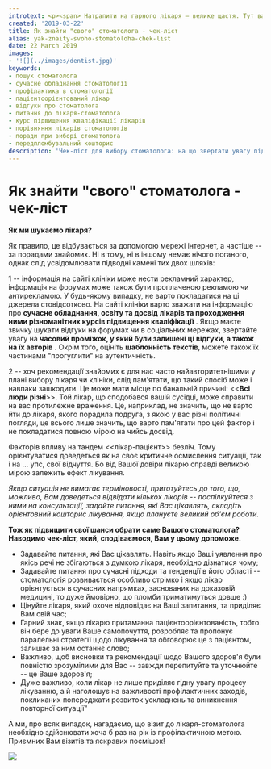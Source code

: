 ```yaml
---
introtext: <p><span> Натрапити на гарного лікаря – велике щастя. Тут важливим є і вибір клініки, і досвід лікаря, і те, на скільки цей лікар підходить саме Вам, бо від цього залежатиме ефективність вашої взаємодії. Стоматологічне лікування – особливий розділ медицини і <strong>стоматолог к.м.н. Олександр Циганок</strong> розповідає, чим варто керуватися у виборі власне свого лікаря-стоматолога.</span></p>
created: '2019-03-22'
title: Як знайти "свого" стоматолога - чек-ліст
alias: yak-znaity-svoho-stomatoloha-chek-list
date: 22 March 2019
images:
- '![](../images/dentist.jpg)'
keywords:
- пошук стоматолога
- сучасне обладнання стоматології
- профілактика в стоматології
- пацієнтоорієнтований лікар
- відгуки про стоматолога
- питання до лікаря-стоматолога
- курс підвищення кваліфікації лікарів
- порівняння лікарів стоматологів
- поради при виборі стоматолога
- передпломбувальний кошторис
description: 'Чек-ліст для вибору стоматолога: на що звертати увагу під час оцінки лікаря, його досвіду, обладнання та підходів, а також як правильно ставити запитання перед вибором стоматолога.'
---
```


# Як знайти "свого" стоматолога - чек-ліст

**Як ми шукаємо лікаря?**

Як правило, це відбувається за допомогою мережі інтернет, а частіше -- за порадами знайомих. Ні в тому, ні в іншому немає нічого поганого, однак слід усвідомлювати підводні камені тих двох шляхів:

1 -- інформація на сайті клініки може нести рекламний характер, інформація на форумах може також бути проплаченою рекламою чи антирекламою. У будь-якому випадку, не варто покладатися на ці джерела стовідсотково. На сайті клініки варто зважати на інформацію про **сучасне обладнання, освіту та досвід лікарів та проходження ними різноманітних курсів підвищення кваліфікації** . Якщо маєте звичку шукати відгуки на форумах чи в соціальних мережах, звертайте увагу на **часовий проміжок, у який були залишені ці відгуки, а також на їх авторів** . Окрім того, оцініть **шаблонність текстів**, можете також їх частинами "прогуглити" на аутентичність.

2 -- хоч рекомендації знайомих є для нас часто найавторитетнішими у плані вибору лікаря чи клініки, слід пам'ятати, що такий спосіб може і навпаки зашкодити. Це може мати місце по банальній причині: \<\<**Всі люди різні**\>\>. Той лікар, що сподобався вашій сусідці, може справити на вас протилежне враження. Це, наприклад, не значить, що не варто йти до лікаря, якого порадила подруга, з якою у вас різні політичні погляди, це всього лише значить, що варто пам'ятати про цей фактор і не покладатися повною мірою на чийсь досвід.

Факторів впливу на тандем \<\<лікар-пацієнт\>\> безліч. Тому орієнтуватися доведеться як на своє критичне осмислення ситуації, так і на ... упс, свої відчуття. Бо від Вашої довіри лікарю справді великою мірою залежить ефект лікування.

*Якщо ситуація не вимагає терміновості, приготуйтесь до того, що, можливо, Вам доведеться відвідати кількох лікарів -- поспілкуйтеся з ними на консультації, задайте питання, які Вас цікавлять, складіть орієнтовний кошторис лікування, якщо плануєте великий об'єм роботи.*

**Тож як підвищити свої шанси обрати саме Вашого стоматолога? Наводимо чек-ліст, який, сподіваємося, Вам у цьому допоможе.**

* Задавайте питання, які Вас цікавлять. Навіть якщо Ваші уявлення про якісь речі не збігаються з думкою лікаря, необхідно дізнатися чому;
* Задавайте питання про сучасні підходи та тенденції в його області -- стоматологія розвивається особливо стрімко і якщо лікар орієнтується в сучасних напрямках, заснованих на доказовій медицині, то дуже ймовірно, що пломби триматимуться довше :)
* Цінуйте лікаря, який охоче відповідає на Ваші запитання, та приділяє Вам свій час;
* Гарний знак, якщо лікарю притаманна пацієнтоорієнтованість, тобто він бере до уваги Ваше самопочуття, розробляє та пропонує паралельні стратегії щодо лікування та обговорює це з пацієнтом, залишає за ним останнє слово;
* Важливо, щоб висновки та рекомендації щодо Вашого здоров'я були повністю зрозумілими для Вас -- завжди перепитуйте та уточнюйте -- це Ваше здоров'я;
* Дуже важливо, коли лікар не лише приділяє гідну увагу процесу лікуванню, а й наголошує на важливості профілактичних заходів, покликаних попереджати розвиток ускладнень та виникнення повторної ситуації"

А ми, про всяк випадок, нагадаємо, що візит до лікаря-стоматолога необхідно здійснювати хоча б раз на рік із профілактичною метою. Приємних Вам візитів та яскравих посмішок!

![](../images/dentist.jpg)
